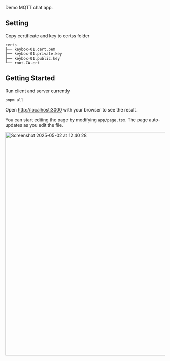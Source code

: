Demo MQTT chat app.

## Setting
Copy certificate and key to certss folder
```
certs
├── keybox-01.cert.pem
├── keybox-01.private.key
├── keybox-01.public.key
└── root-CA.crt
```
## Getting Started

Run client and server currently

```bash
pnpm all
```

Open [http://localhost:3000](http://localhost:3000) with your browser to see the result.

You can start editing the page by modifying `app/page.tsx`. The page auto-updates as you edit the file.

<img width="702" alt="Screenshot 2025-05-02 at 12 40 28" src="https://github.com/user-attachments/assets/c9c7802c-de05-4a88-8a98-b8229a71beca" />

